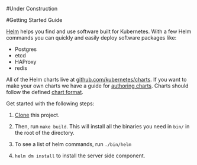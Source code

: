 #Under Construction

#Getting Started Guide

[Helm](https://helm.sh) helps you find and use software built for Kubernetes. With a few Helm commands you can quickly and easily deploy software packages like:

- Postgres
- etcd
- HAProxy
- redis

All of the Helm charts live at [github.com/kubernetes/charts](https://github.com/kubernetes/charts). If you want to make your own charts we have a guide for [authoring charts](authoring_charts.md). Charts should follow the defined [chart format](/docs/design/chart_format.md).

Get started with the following steps:

1. [Clone](github.com/kubernetes/helm) this project.

2. Then, run `make build`. This will install all the binaries you need in `bin/` in the root of the directory.

3. To see a list of helm commands, run `./bin/helm`

4. `helm dm install` to install the server side component.
